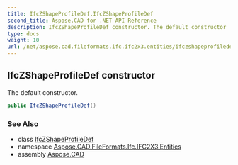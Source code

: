 ```yaml
---
title: IfcZShapeProfileDef.IfcZShapeProfileDef
second_title: Aspose.CAD for .NET API Reference
description: IfcZShapeProfileDef constructor. The default constructor
type: docs
weight: 10
url: /net/aspose.cad.fileformats.ifc.ifc2x3.entities/ifczshapeprofiledef/ifczshapeprofiledef/
---
```

## IfcZShapeProfileDef constructor

The default constructor.

```csharp
public IfcZShapeProfileDef()
```

### See Also

* class [IfcZShapeProfileDef](../)
* namespace [Aspose.CAD.FileFormats.Ifc.IFC2X3.Entities](../../ifczshapeprofiledef/)
* assembly [Aspose.CAD](../../../)


